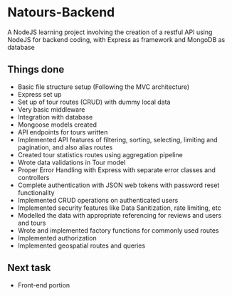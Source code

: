 # Natours-Backend
A NodeJS learning project involving the creation of a restful API using NodeJS for backend coding, with Express as framework and MongoDB as database

## Things done
* Basic file structure setup (Following the MVC architecture)
* Express set up
* Set up of tour routes (CRUD) with dummy local data
* Very basic middleware
* Integration with database
* Mongoose models created
* API endpoints for tours written
* Implemented API features of filtering, sorting, selecting, limiting and pagination, and also alias routes
* Created tour statistics routes using aggregation pipeline
* Wrote data validations in Tour model
* Proper Error Handling with Express with separate error classes and controllers
* Complete authentication with JSON web tokens with password reset functionality
* Implemented CRUD operations on authenticated users
* Implemented security features like Data Sanitization, rate limiting, etc
* Modelled the data with appropriate referencing for reviews and users and tours
* Wrote and implemented factory functions for commonly used routes
* Implemented authorization
* Implemented geospatial routes and queries

## Next task
* Front-end portion